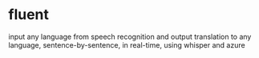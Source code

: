 # fluent
input any language from speech recognition and output translation to any language, sentence-by-sentence, in real-time, using whisper and azure
